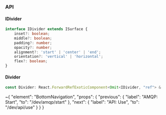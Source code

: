 

### API

#### IDivider

```ts
interface IDivider extends ISurface {
    inset?: boolean;
    middle?: boolean;
    padding?: number;
    opacity?: number;
    alignment?: 'start' | 'center' | 'end';
    orientation?: 'vertical' | 'horizontal';
    flex?: boolean;
}
```

#### Divider

```ts
const Divider: React.ForwardRefExoticComponent<Omit<IDivider, "ref"> & React.RefAttributes<unknown>>;
```


~{
  "element": "BottomNavigation",
  "props": {
    "previous": {
      "label": "AMQP: Start",
      "to": "/dev/amqp/start"
    },
    "next": {
      "label": "API: Use",
      "to": "/dev/api/use"
    }
  }
}
